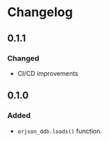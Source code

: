 # Changelog

## 0.1.1

### Changed

- CI/CD improvements

## 0.1.0

### Added

- `orjson_ddb.loads()` function.

